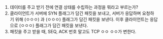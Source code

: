 1. 데이터를 주고 받기 전에 연결 상태를 수립하는 과정을 뭐라고 부르는가?
2. 클라이언트가 서버에 SYN 플래그가 담긴 패킷을 보내고, 서버가 응답하며 요청하기 위해 (ㅇㅇㅇ) 과 (ㅇㅇㅇ) 플래그가 담긴 패킷을 보낸다. 이후 클라이언트는 응답으로 (ㅇㅇㅇ) 플래그가 담긴 패킷을 보낸다.
3. 패킷을 주고 받을 때, SEQ, ACK 번호 말고도 TCP ㅇㅇ ㅇㅇ가 변한다.